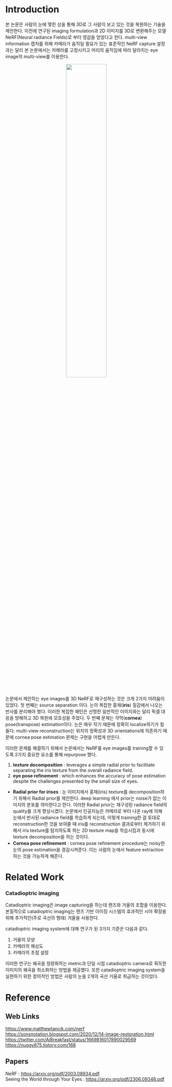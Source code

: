 # Introduction
본 논문은 사람의 눈에 맺힌 상을 통해 3D로 그 사람이 보고 있는 것을 복원하는 기술을 제안한다. 
이전에 연구된 imaging formulation과 2D 이미지를 3D로 변환해주는 모델 NeRF(Neural radiance Fields)로 부터 영감을 얻었다고 한다. 
multi-view information 캡처를 위해 카메라가 움직일 필요가 있는 표준적인 NeRF capture 설정과는 달리 본 논문에서는 카메라를 고정시키고 머리의 움직임에 따라 달라지는 eye image의 multi-view를 이용한다. 

<p align="center"><img src="https://github.com/em-1001/AI/assets/80628552/5795dc6d-9dfb-4d28-bba9-7ec3ba6ab29c" height="50%" width="50%"></p>


논문에서 제안하는 eye images를 3D NeRF로 재구성하는 것은 크게 2가지 어려움이 있었다. 
첫 번째는 source separation 이다. 눈의 복잡한 홍채(**iris**) 질감에서 나오는 반사를 분리해야 했다. 
이러한 복잡한 패턴은 선명한 일반적인 이미지와는 달리 픽셀 대응을 방해하고 3D 복원에 모호성을 주었다.
두 번째 문제는 각막(**cornea**) pose(transpose) estimation이다. 눈은 매우 작기 때문에 정확히 localize하기가 힘들다. 
multi-view reconstruction는 위치의 정확성과 3D orientations에 의존하기 때문에 cornea pose estimation 문제는 구현을 어렵게 만든다. 

이러한 문제를 해결하기 위해서 논문에서는 NeRF를 eye images를 training할 수 있도록 2가지 중요한 요소를 통해 repurpose 했다. 

1. **texture decomposition** : leverages a simple radial prior to facilitate separating the iris texture from the overall radiance field.
2.  **eye pose refinement** : which enhances the accuracy of pose estimation despite the
challenges presented by the small size of eyes.

- **Radial prior for irises** : 눈 이미지에서 홍채(iris) texture를 decomposition하기 위해서 Radial prior를 제안한다. deep learning 에서 prior는 noise가 없는 이미지의 분포를 의미한다고 한다. 이러한 Radial prior는 재구성된 radiance field의 quality를 크게 향상시켰다. 논문에서 인공지능은 카메라로 부터 나온 ray에 의해 눈에서 반사된 radiance field를 학습하게 되는데, 이렇게 training한 걸 토대로 reconstruction한 것을 보여줄 때 iris를 reconstruction 결과로부터 제거하기 위해서 iris texture를 탐지하도록 하는 2D texture map을 학습시킴과 동시에 texture decomposition을 하는 것이다.         
- **Cornea pose refinement** :  cornea pose refinement procedure는 noisy한 눈의 pose estimation을 경감시켜준다. 이는 사람의 눈에서 feature extraction하는 것을 가능하게 해준다.   

# Related Work
### Catadioptric imaging
Catadioptric imaging은 image capturing을 하는데 렌즈와 거울의 조합을 이용한다. 본질적으로 catadioptric imaging는 렌즈 기반 이미징 시스템의 효과적인 시야 확장을 위해 추가적인(주로 곡선의 형태) 거울을 사용한다.

catadioptric imaging system에 대해 연구가 된 3가지 기준은 다음과 같다. 
1. 거울의 모양
2. 카메라의 해상도
3. 카메라의 초점 설정

이러한 연구는 왜곡을 정량화하는 metric과 단일 시점 catadioptric camera로 획득한 이미지의 왜곡을 최소화하는 방법을 제공했다. 
또한 catadioptric imaging system을 실현하기 위한 창의적인 방법은 사람의 눈을 2개의 곡선 거울로 취급하는 것이었다. 




# Reference
## Web Links
https://www.matthewtancik.com/nerf   
https://sonsnotation.blogspot.com/2020/12/14-image-restoration.html     
https://twitter.com/AiBreakfast/status/1669816017890029569     
https://nuggy875.tistory.com/168   

## Papers 
NeRF : https://arxiv.org/pdf/2003.08934.pdf  
Seeing the World through Your Eyes : https://arxiv.org/pdf/2306.09348.pdf  
